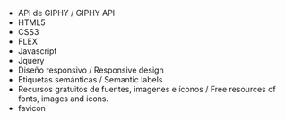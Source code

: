 - API de GIPHY / GIPHY API
- HTML5
- CSS3
- FLEX
- Javascript
- Jquery
- Diseño responsivo / Responsive design
- Etiquetas semánticas / Semantic labels
- Recursos gratuitos de fuentes, imagenes e íconos / Free resources of fonts, images and icons.
- favicon
